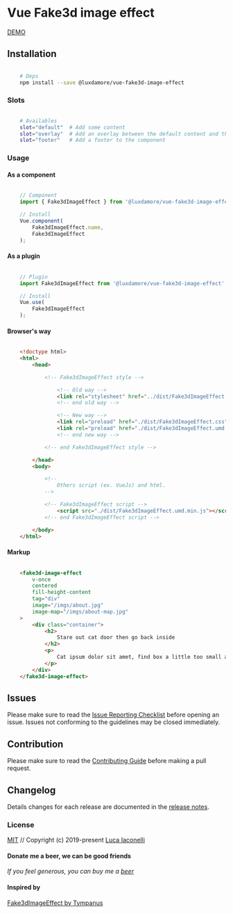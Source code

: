 # Vue Fake3d image effect

[DEMO](https://luxdamore.github.io/vue-fake3d-image-effect)

## Installation

```bash

    # Deps
    npm install --save @luxdamore/vue-fake3d-image-effect

```

### Slots

```bash

    # Availables
    slot="default"  # Add some content
    slot="overlay"  # Add an overlay between the default content and the background
    slot="footer"   # Add a footer to the component

```

### Usage

#### As a component

```js

    // Component
    import { Fake3dImageEffect } from '@luxdamore/vue-fake3d-image-effect';

    // Install
    Vue.component(
        Fake3dImageEffect.name,
        Fake3dImageEffect
    );

```

#### As a plugin

```js

    // Plugin
    import Fake3dImageEffect from '@luxdamore/vue-fake3d-image-effect';

    // Install
    Vue.use(
        Fake3dImageEffect
    );

```

#### Browser's way

```html

    <!doctype html>
    <html>
        <head>

            <!-- Fake3dImageEffect style -->

                <!-- Old way -->
                <link rel="stylesheet" href="../dist/Fake3dImageEffect.css" />
                <!-- end old way -->

                <!-- New way -->
                <link rel="preload" href="./dist/Fake3dImageEffect.css" as="style" onload="this.rel='stylesheet'" />
                <link rel="preload" href="./dist/Fake3dImageEffect.umd.min.js" as="script" />
                <!-- end new way -->

            <!-- end Fake3dImageEffect style -->

        </head>
        <body>

            <!--
                Others script (ex. VueJs) and html.
            -->

            <!-- Fake3dImageEffect script -->
                <script src="./dist/Fake3dImageEffect.umd.min.js"></script>
            <!-- end Fake3dImageEffect script -->

        </body>
    </html>

```

#### Markup

```html

    <fake3d-image-effect
        v-once
        centered
        fill-height-content
        tag="div"
        image="/imgs/about.jpg"
        image-map="/imgs/about-map.jpg"
    >
        <div class="container">
            <h2>
                Stare out cat door then go back inside
            </h2>
            <p>
                Cat ipsum dolor sit amet, find box a little too small and curl up with fur hanging out,lick left leg for ninety minutes, still dirty. Stand in doorway, unwilling to chose whether to stay in or go out unwrap toilet paper i vomit in the bed in the middle of the night. Find empty spot in cupboard and sleep all day suddenly go on wild-eyed crazy rampage but walk on keyboard demand to have some of whatever the human is cooking, then sniff the offering and walk away. Cat slap dog in face lick plastic bags so cats woo and refuse to leave cardboard box and wack the mini furry mouse if it fits, i sits.
            </p>
        </div>
    </fake3d-image-effect>

```

## Issues

Please make sure to read the [Issue Reporting Checklist](https://github.com/LuXDAmore/vue-fake3d-image-effect/blob/master/.github/ISSUE_TEMPLATE/bug_report.md) before opening an issue. Issues not conforming to the guidelines may be closed immediately.

## Contribution

Please make sure to read the [Contributing Guide](https://github.com/LuXDAmore/vue-fake3d-image-effect/blob/master/.github/ISSUE_TEMPLATE/feature_request.md) before making a pull request.

## Changelog

Details changes for each release are documented in the [release notes](https://github.com/LuXDAmore/vue-fake3d-image-effect/blob/master/CHANGELOG.md).

### License

[MIT](http://opensource.org/licenses/MIT) // Copyright (c) 2019-present [Luca Iaconelli](https://lucaiaconelli.it)

#### Donate me a beer, we can be good friends

_If you feel generous, you can buy me a [beer](https://github.com/LuXDAmore/vue-fake3d-image-effect/blob/master/.github/FUNDING.yml)_

#### Inspired by

[Fake3dImageEffect by Tympanus](https://tympanus.net/codrops/2019/02/20/how-to-create-a-fake-3d-image-effect-with-webgl/)
